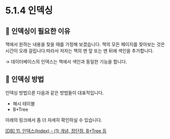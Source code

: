 # 5.1.4 인덱싱

## 📌 인덱싱이 필요한 이유

책에서 원하는 내용을 찾을 때를 가정해 보겠습니다. 책의 모든 페이지를 찾아보는 것은 시간이 오래 걸립니다.따라서 저자는 책의 맨 앞 또는 맨 뒤에 색인을 추가합니다.

→  데이터베이스의 인덱스는 책에서 색인과 동일한 기능을 합니다.

## 📌 인덱싱 방법
인덱싱 방법으론 다음과 같은 방법들이 대표적입니다.

- 해시 테이블
- B+Tree

아래의 링크에서 좀 더 자세히 확인하실 수 있습니다.

[[DB] 11. 인덱스(Index) - (1) 개념, 장단점, B+Tree 등](https://rebro.kr/167)